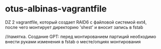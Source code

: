 # otus-albinas-vagrantfile
DZ 2
vagrantfile, который создает RAID6 с файловой системой ext4, после чего монтирует директорию 'shest' и вносит запись в fstab

//памятка. Создание GPT: перед монтированием партиций необходимо внести руками изменения в fstab о месте/опциях монтирования
